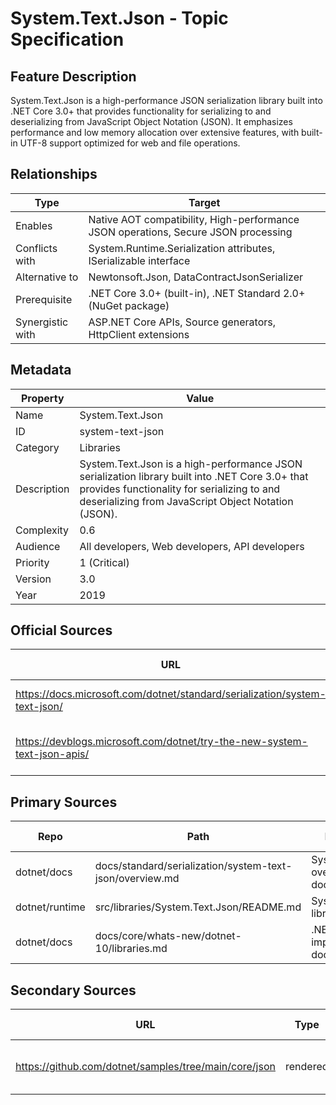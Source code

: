 # System.Text.Json - Topic Specification

## Feature Description

System.Text.Json is a high-performance JSON serialization library built into .NET Core 3.0+ that provides functionality for serializing to and deserializing from JavaScript Object Notation (JSON). It emphasizes performance and low memory allocation over extensive features, with built-in UTF-8 support optimized for web and file operations.

## Relationships

| Type | Target |
| --- | --- |
| Enables | Native AOT compatibility, High-performance JSON operations, Secure JSON processing |
| Conflicts with | System.Runtime.Serialization attributes, ISerializable interface |
| Alternative to | Newtonsoft.Json, DataContractJsonSerializer |
| Prerequisite | .NET Core 3.0+ (built-in), .NET Standard 2.0+ (NuGet package) |
| Synergistic with | ASP.NET Core APIs, Source generators, HttpClient extensions |

## Metadata

| Property | Value |
| --- | --- |
| Name | System.Text.Json |
| ID | system-text-json |
| Category | Libraries |
| Description | System.Text.Json is a high-performance JSON serialization library built into .NET Core 3.0+ that provides functionality for serializing to and deserializing from JavaScript Object Notation (JSON). |
| Complexity | 0.6 |
| Audience | All developers, Web developers, API developers |
| Priority | 1 (Critical) |
| Version | 3.0 |
| Year | 2019 |

## Official Sources

| URL | Type | Description | Last Verified |
| --- | --- | --- | --- |
| https://docs.microsoft.com/dotnet/standard/serialization/system-text-json/ | rendered | Main System.Text.Json documentation | - |
| https://devblogs.microsoft.com/dotnet/try-the-new-system-text-json-apis/ | rendered | Official System.Text.Json APIs announcement | - |

## Primary Sources

| Repo | Path | Description | Last Verified |
| --- | --- | --- | --- |
| dotnet/docs | docs/standard/serialization/system-text-json/overview.md | System.Text.Json overview documentation | - |
| dotnet/runtime | src/libraries/System.Text.Json/README.md | System.Text.Json library README | - |
| dotnet/docs | docs/core/whats-new/dotnet-10/libraries.md | .NET 10 library improvements documentation | - |

## Secondary Sources

| URL | Type | Description | Last Verified |
| --- | --- | --- | --- |
| https://github.com/dotnet/samples/tree/main/core/json | rendered | Official JSON samples repository | - |
